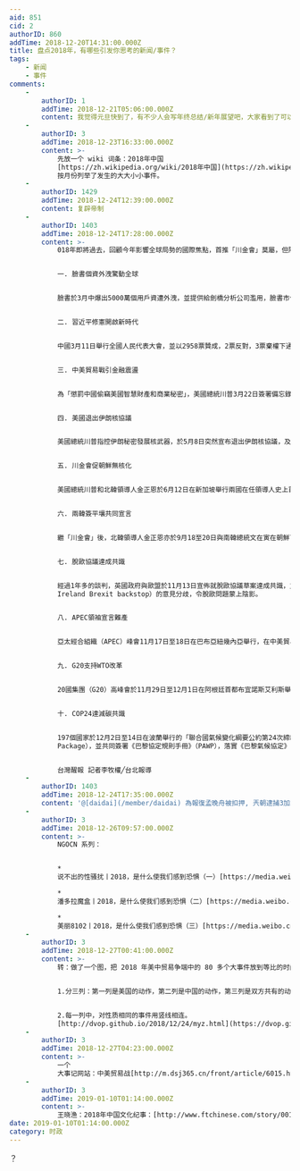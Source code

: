 ```yaml
---
aid: 851
cid: 2
authorID: 860
addTime: 2018-12-20T14:31:00.000Z
title: 盘点2018年，有哪些引发你思考的新闻/事件？
tags:
    - 新闻
    - 事件
comments:
    -
        authorID: 1
        addTime: 2018-12-21T05:06:00.000Z
        content: 我觉得元旦快到了，有不少人会写年终总结/新年展望吧，大家看到了可以贴一些网址过来欣赏一下。当然自己写也是极好的。
    -
        authorID: 3
        addTime: 2018-12-23T16:33:00.000Z
        content: >-
            先放一个 wiki 词条：2018年中国
            [https://zh.wikipedia.org/wiki/2018年中国](https://zh.wikipedia.org/wiki/2018%E5%B9%B4%E4%B8%AD%E5%9B%BD)
            按月份列举了发生的大大小小事件。
    -
        authorID: 1429
        addTime: 2018-12-24T12:39:00.000Z
        content: 复辟帝制
    -
        authorID: 1403
        addTime: 2018-12-24T17:28:00.000Z
        content: >-
            018年即將過去，回顧今年影響全球局勢的國際焦點，首推「川金會」莫屬，但除此之外，國際間仍有許多牽動全球人心的大事，例如：中美貿易戰、臉書個資外洩、兩韓簽平壤共同宣言、英國脫歐協議達共識、美國退出伊朗核協議等。那些事件讓你印象最為深刻？以下將盤點2018年10個影響全球局勢的國際事件。


            一. 臉書個資外洩驚動全球


            臉書於3月中爆出5000萬個用戶資遭外洩，並提供給劍橋分析公司濫用，臉書市值蒸發數百億美元，更引發信任危機，用戶紛紛加入「刪帳號潮」，4月12日臉書執行長佐克伯出席美國國會聯合聽證會接受質詢，惟至今臉書仍頻頻傳出個資外洩醜聞。


            二. 習近平修憲開啟新時代


            中國3月11日舉行全國人民代表大會，並以2958票贊成，2票反對，3票棄權下通過修正憲法內容，包括刪除國家主席和副主席任期限制、以及把「習近平新時代中國特色社會主義思想」寫入黨章，使國家主席習近平成為繼毛澤東思想、鄧小平理論之後第三個以領導人的名字命名的中共指導思想。


            三. 中美貿易戰引金融震盪


            為「懲罰中國偷竊美國智慧財產和商業秘密」，美國總統川普3月22日簽署備忘錄指示，將對從中國進口的商品增收關稅，7月6日，美國正式對來自中國價值340億美元的商品加徵25%關稅，中美貿易戰正式開始。


            四. 美國退出伊朗核協議


            美國總統川普指控伊朗秘密發展核武器，於5月8日突然宣布退出伊朗核協議，及至8月7日，美國政府正式恢復對伊朗的制裁，包括禁止伊朗購買美元、黃金、貴金屬、煤炭、石油、金融、運輸等貿易往來，嚴重影響伊朗經濟，引發全球原油與金融市場關注。


            五. 川金會促朝鮮無核化


            美國總統川普和北韓領導人金正恩於6月12日在新加坡舉行兩國在任領導人史上首次高峰會（也被稱「川金會」），會議上雙方簽署四點宣言，其中包括北韓承諾致力朝鮮半島全面的非核化。


            六. 兩韓簽平壤共同宣言


            繼「川金會」後，北韓領導人金正恩亦於9月18至20日與南韓總統文在寅在朝鮮首都平壤舉行首腦會談，並於會議上歷史性簽訂《平壤共同宣言》，結束長達半個世紀的軍事敵對關係，兩韓關係取得突破進展，令全球訝異。


            七. 脫歐協議達成共識


            經過1年多的談判，英國政府與歐盟於11月13日宣佈就脫歐協議草案達成共識，並制定出一份長達585頁的草案，但由於協議草案需交由英國國會表決通過後，加上國會就「北愛備案措施」（Northern
            Ireland Brexit backstop）的意見分歧，令脫歐問題蒙上陰影。


            八. APEC領袖宣言難產


            亞太經合組織（APEC）峰會11月17日至18日在巴布亞紐幾內亞舉行，在中美貿易戰的陰霾下，最終21國與會領袖因對貿易議題的分歧無法達成共識，創下該峰會自1993年召開以來，首次不能發表聯合宣言的結論。


            九. G20支持WTO改革


            20國集團（G20）高峰會於11月29日至12月1日在阿根廷首都布宜諾斯艾利斯舉行。G20會員國於會後發表公報，同意改革世界貿易組織（WTO），亦提及多邊關係對全球貿易體系的重要性。


            十. COP24達減碳共識


            197個國家於12月2日至14日在波蘭舉行的「聯合國氣候變化綱要公約第24次締約方會議」（COP24）中，同意制定「卡托維茲文件」（Katowice
            Package），並共同簽署《巴黎協定規則手冊》（PAWP），落實《巴黎氣候協定》的全球性執行指導原則與各國具體減碳之方法。


            台灣醒報 記者李牧權╱台北報導
    -
        authorID: 1403
        addTime: 2018-12-24T17:35:00.000Z
        content: '@[daidai](/member/daidai) 為報復孟晚舟被扣押, 兲朝逮捕3加拿大人, 沒有記錄?'
    -
        authorID: 3
        addTime: 2018-12-26T09:57:00.000Z
        content: >-
            NGOCN 系列：


            *  
            说不出的性骚扰丨2018，是什么使我们感到恐惧（一）[https://media.weibo.cn/article?id=2309404321190750642486](https://media.weibo.cn/article?id=2309404321190750642486)

            *  
            潘多拉魔盒丨2018，是什么使我们感到恐惧（二）[https://media.weibo.cn/article?id=2309404321251148608496](https://media.weibo.cn/article?id=2309404321251148608496)

            *  
            美丽8102丨2018，是什么使我们感到恐惧（三）[https://media.weibo.cn/article?id=2309404321534498982040](https://media.weibo.cn/article?id=2309404321534498982040)
    -
        authorID: 3
        addTime: 2018-12-27T00:41:00.000Z
        content: >-
            转：做了一个图，把 2018 年美中贸易争端中的 80 多个大事件放到等比的时间轴上。 为方便识别，做了两个设计：


            1.分三列：第一列是美国的动作，第二列是中国的动作，第三列是双方共有的动作。


            2.每一列中，对性质相同的事件用竖线相连。
            [http://dvop.github.io/2018/12/24/myz.html](https://dvop.github.io/2018/12/24/myz.html)
    -
        authorID: 3
        addTime: 2018-12-27T04:23:00.000Z
        content: >-
            一个
            大事记网站：中美贸易战[http://m.dsj365.cn/front/article/6015.html](http://m.dsj365.cn/front/article/6015.html)
    -
        authorID: 3
        addTime: 2019-01-10T01:14:00.000Z
        content: >-
            王晓渔：2018年中国文化纪事：[http://www.ftchinese.com/story/001080990?adchannelID=&full=y](http://www.ftchinese.com/story/001080990?adchannelID=&full=y)
date: 2019-01-10T01:14:00.000Z
category: 时政
---
```


？
